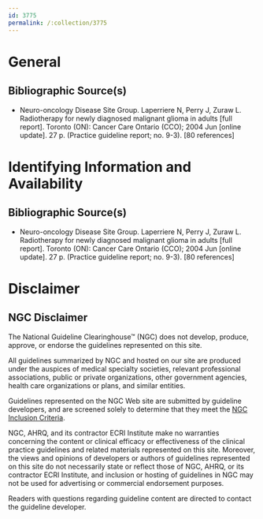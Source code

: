 ```yaml
---
id: 3775
permalink: /:collection/3775
---
```


# General

## Bibliographic Source(s)

- Neuro-oncology Disease Site Group. Laperriere N, Perry J, Zuraw L. Radiotherapy for newly diagnosed malignant glioma in adults [full report]. Toronto (ON): Cancer Care Ontario (CCO); 2004 Jun [online update]. 27 p. (Practice guideline report; no. 9-3). [80 references]

# Identifying Information and Availability

## Bibliographic Source(s)

- Neuro-oncology Disease Site Group. Laperriere N, Perry J, Zuraw L. Radiotherapy for newly diagnosed malignant glioma in adults [full report]. Toronto (ON): Cancer Care Ontario (CCO); 2004 Jun [online update]. 27 p. (Practice guideline report; no. 9-3). [80 references]

# Disclaimer

## NGC Disclaimer

The National Guideline Clearinghouse™ (NGC) does not develop, produce, approve, or endorse the guidelines represented on this site.

All guidelines summarized by NGC and hosted on our site are produced under the auspices of medical specialty societies, relevant professional associations, public or private organizations, other government agencies, health care organizations or plans, and similar entities.

Guidelines represented on the NGC Web site are submitted by guideline developers, and are screened solely to determine that they meet the [NGC Inclusion Criteria](/help-and-about/summaries/inclusion-criteria).

NGC, AHRQ, and its contractor ECRI Institute make no warranties concerning the content or clinical efficacy or effectiveness of the clinical practice guidelines and related materials represented on this site. Moreover, the views and opinions of developers or authors of guidelines represented on this site do not necessarily state or reflect those of NGC, AHRQ, or its contractor ECRI Institute, and inclusion or hosting of guidelines in NGC may not be used for advertising or commercial endorsement purposes.

Readers with questions regarding guideline content are directed to contact the guideline developer.

